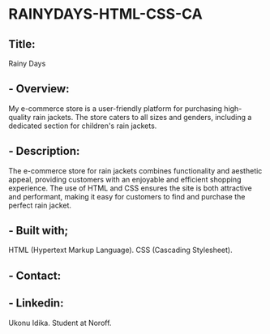 # RAINYDAYS-HTML-CSS-CA

## Title:

Rainy Days 

## - Overview:
My e-commerce store is a user-friendly platform for purchasing high-quality rain jackets. The store caters to all sizes and genders, including a dedicated section for children's rain jackets.

## - Description:
The e-commerce store for rain jackets combines functionality and aesthetic appeal, providing customers with an enjoyable and efficient shopping experience. The use of HTML and CSS ensures the site is both attractive and performant, making it easy for customers to find and purchase the perfect rain jacket.

## - Built with;
HTML (Hypertext Markup Language).
CSS  (Cascading Stylesheet).

## - Contact:

## - Linkedin:
Ukonu Idika.
Student at Noroff.